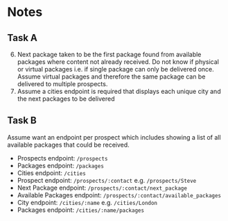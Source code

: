 # Notes

## Task A

6. Next package taken to be the first package found from available packages where content not already received. Do not know if physical or virtual packages i.e. if  single package can only be delivered once. Assume virtual packages and therefore the same package can be delivered to multiple prospects.
7. Assume a cities endpoint is required that displays each unique city and the next packages to be delivered

## Task B

Assume want an endpoint per prospect which includes showing a list of all available packages that could be received.

* Prospects endpoint: `/prospects`
* Packages endpoint: `/packages`
* Cities endpoint: `/cities`
* Prospect endpoint: `/prospects/:contact` e.g. `/prospects/Steve`
* Next Package endpoint: `/prospects/:contact/next_package`
* Available Packages endpoint: `/prospects/:contact/available_packages`
* City endpoint: `/cities/:name` e.g. `/cities/London`
* Packages endpoint: `/cities/:name/packages`
